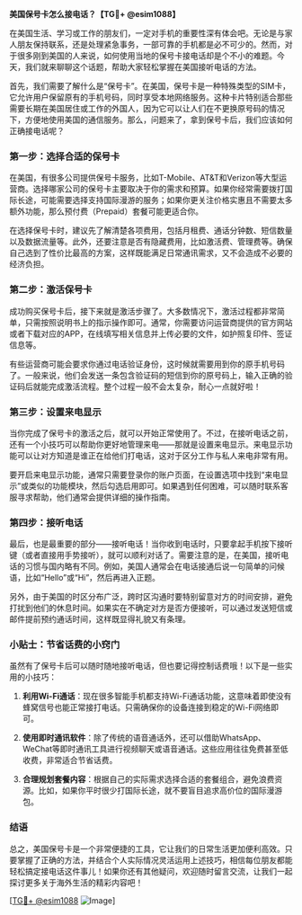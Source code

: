 **美国保号卡怎么接电话？【TG💪+ @esim1088】**

在美国生活、学习或工作的朋友们，一定对手机的重要性深有体会吧。无论是与家人朋友保持联系，还是处理紧急事务，一部可靠的手机都是必不可少的。然而，对于很多刚到美国的人来说，如何使用当地的保号卡接电话却是个不小的难题。今天，我们就来聊聊这个话题，帮助大家轻松掌握在美国接听电话的方法。

首先，我们需要了解什么是“保号卡”。在美国，保号卡是一种特殊类型的SIM卡，它允许用户保留原有的手机号码，同时享受本地网络服务。这种卡片特别适合那些需要长期在美国居住或工作的外国人，因为它可以让人们在不更换原号码的情况下，方便地使用美国的通信服务。那么，问题来了，拿到保号卡后，我们应该如何正确接电话呢？

### 第一步：选择合适的保号卡

在美国，有很多公司提供保号卡服务，比如T-Mobile、AT&T和Verizon等大型运营商。选择哪家公司的保号卡主要取决于你的需求和预算。如果你经常需要拨打国际长途，可能需要选择支持国际漫游的服务；如果你更关注价格实惠且不需要太多额外功能，那么预付费（Prepaid）套餐可能更适合你。

在选择保号卡时，建议先了解清楚各项费用，包括月租费、通话分钟数、短信数量以及数据流量等。此外，还要注意是否有隐藏费用，比如激活费、管理费等。确保自己选到了性价比最高的方案，这样既能满足日常通讯需求，又不会造成不必要的经济负担。

### 第二步：激活保号卡

成功购买保号卡后，接下来就是激活步骤了。大多数情况下，激活过程都非常简单，只需按照说明书上的指示操作即可。通常，你需要访问运营商提供的官方网站或者下载对应的APP，在线填写相关信息并上传必要的文件，如护照复印件、签证信息等。

有些运营商可能会要求你通过电话验证身份，这时候就需要用到你的原手机号码了。一般来说，他们会发送一条包含验证码的短信到你的原号码上，输入正确的验证码后就能完成激活流程。整个过程一般不会太复杂，耐心一点就好啦！

### 第三步：设置来电显示

当你完成了保号卡的激活之后，就可以开始正常使用了。不过，在接听电话之前，还有一个小技巧可以帮助你更好地管理来电——那就是设置来电显示。来电显示功能可以让对方知道是谁正在给他们打电话，这对于区分工作与私人来电非常有用。

要开启来电显示功能，通常只需要登录你的账户页面，在设置选项中找到“来电显示”或类似的功能模块，然后勾选启用即可。如果遇到任何困难，可以随时联系客服寻求帮助，他们通常会提供详细的操作指南。

### 第四步：接听电话

最后，也是最重要的部分——接听电话！当你收到电话时，只要拿起手机按下接听键（或者直接用手势接听），就可以顺利对话了。需要注意的是，在美国，接听电话的习惯与国内略有不同。例如，美国人通常会在电话接通后说一句简单的问候语，比如“Hello”或“Hi”，然后再进入正题。

另外，由于美国的时区分布广泛，跨时区沟通时要特别留意对方的时间安排，避免打扰到他们的休息时间。如果实在不确定对方是否方便接听，可以通过发送短信或邮件提前预约通话时间，这样既显得礼貌又有条理。

### 小贴士：节省话费的小窍门

虽然有了保号卡后可以随时随地接听电话，但也要记得控制话费哦！以下是一些实用的小技巧：

1. **利用Wi-Fi通话**：现在很多智能手机都支持Wi-Fi通话功能，这意味着即使没有蜂窝信号也能正常接打电话。只需确保你的设备连接到稳定的Wi-Fi网络即可。
   
2. **使用即时通讯软件**：除了传统的语音通话外，还可以借助WhatsApp、WeChat等即时通讯工具进行视频聊天或语音通话。这些应用往往免费甚至低收费，非常适合节省话费。

3. **合理规划套餐内容**：根据自己的实际需求选择合适的套餐组合，避免浪费资源。比如，如果你平时很少打国际长途，就不要盲目追求高价位的国际漫游包。

### 结语

总之，美国保号卡是一个非常便捷的工具，它让我们的日常生活更加便利高效。只要掌握了正确的方法，并结合个人实际情况灵活运用上述技巧，相信每位朋友都能轻松搞定接电话这件事儿！如果你还有其他疑问，欢迎随时留言交流，让我们一起探讨更多关于海外生活的精彩内容吧！

[[TG💪+ @esim1088](https://t.me/s/esim1088) ![Image](https://i.postimg.cc/4NQfJmqS/Snipaste-2025-05-13-00-14-12.png)]